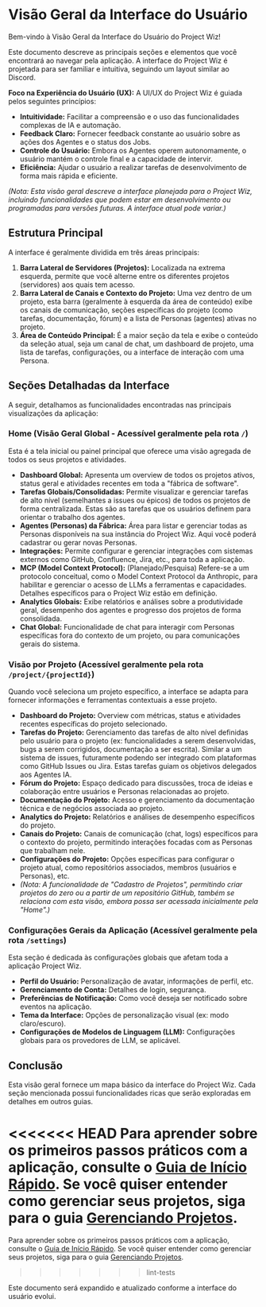 # Visão Geral da Interface do Usuário

Bem-vindo à Visão Geral da Interface do Usuário do Project Wiz!

Este documento descreve as principais seções e elementos que você encontrará ao navegar pela aplicação. A interface do Project Wiz é projetada para ser familiar e intuitiva, seguindo um layout similar ao Discord.

**Foco na Experiência do Usuário (UX):**
A UI/UX do Project Wiz é guiada pelos seguintes princípios:
*   **Intuitividade:** Facilitar a compreensão e o uso das funcionalidades complexas de IA e automação.
*   **Feedback Claro:** Fornecer feedback constante ao usuário sobre as ações dos Agentes e o status dos Jobs.
*   **Controle do Usuário:** Embora os Agentes operem autonomamente, o usuário mantém o controle final e a capacidade de intervir.
*   **Eficiência:** Ajudar o usuário a realizar tarefas de desenvolvimento de forma mais rápida e eficiente.

*(Nota: Esta visão geral descreve a interface planejada para o Project Wiz, incluindo funcionalidades que podem estar em desenvolvimento ou programadas para versões futuras. A interface atual pode variar.)*

## Estrutura Principal

A interface é geralmente dividida em três áreas principais:

1.  **Barra Lateral de Servidores (Projetos):** Localizada na extrema esquerda, permite que você alterne entre os diferentes projetos (servidores) aos quais tem acesso.
2.  **Barra Lateral de Canais e Contexto do Projeto:** Uma vez dentro de um projeto, esta barra (geralmente à esquerda da área de conteúdo) exibe os canais de comunicação, seções específicas do projeto (como tarefas, documentação, fórum) e a lista de Personas (agentes) ativas no projeto.
3.  **Área de Conteúdo Principal:** É a maior seção da tela e exibe o conteúdo da seleção atual, seja um canal de chat, um dashboard de projeto, uma lista de tarefas, configurações, ou a interface de interação com uma Persona.

## Seções Detalhadas da Interface

A seguir, detalhamos as funcionalidades encontradas nas principais visualizações da aplicação:

### Home (Visão Geral Global - Acessível geralmente pela rota `/`)

Esta é a tela inicial ou painel principal que oferece uma visão agregada de todos os seus projetos e atividades.

*   **Dashboard Global:** Apresenta um overview de todos os projetos ativos, status geral e atividades recentes em toda a "fábrica de software".
*   **Tarefas Globais/Consolidadas:** Permite visualizar e gerenciar tarefas de alto nível (semelhantes a issues ou épicos) de todos os projetos de forma centralizada. Estas são as tarefas que os usuários definem para orientar o trabalho dos agentes.
*   **Agentes (Personas) da Fábrica:** Área para listar e gerenciar todas as Personas disponíveis na sua instância do Project Wiz. Aqui você poderá cadastrar ou gerar novas Personas.
*   **Integrações:** Permite configurar e gerenciar integrações com sistemas externos como GitHub, Confluence, Jira, etc., para toda a aplicação.
*   **MCP (Model Context Protocol):** (Planejado/Pesquisa) Refere-se a um protocolo conceitual, como o Model Context Protocol da Anthropic, para habilitar e gerenciar o acesso de LLMs a ferramentas e capacidades. Detalhes específicos para o Project Wiz estão em definição.
*   **Analytics Globais:** Exibe relatórios e análises sobre a produtividade geral, desempenho dos agentes e progresso dos projetos de forma consolidada.
*   **Chat Global:** Funcionalidade de chat para interagir com Personas específicas fora do contexto de um projeto, ou para comunicações gerais do sistema.

### Visão por Projeto (Acessível geralmente pela rota `/project/{projectId}`)

Quando você seleciona um projeto específico, a interface se adapta para fornecer informações e ferramentas contextuais a esse projeto.

*   **Dashboard do Projeto:** Overview com métricas, status e atividades recentes específicas do projeto selecionado.
*   **Tarefas do Projeto:** Gerenciamento das tarefas de alto nível definidas pelo usuário para o projeto (ex: funcionalidades a serem desenvolvidas, bugs a serem corrigidos, documentação a ser escrita). Similar a um sistema de issues, futuramente podendo ser integrado com plataformas como GitHub Issues ou Jira. Estas tarefas guiam os objetivos delegados aos Agentes IA.
*   **Fórum do Projeto:** Espaço dedicado para discussões, troca de ideias e colaboração entre usuários e Personas relacionadas ao projeto.
*   **Documentação do Projeto:** Acesso e gerenciamento da documentação técnica e de negócios associada ao projeto.
*   **Analytics do Projeto:** Relatórios e análises de desempenho específicos do projeto.
*   **Canais do Projeto:** Canais de comunicação (chat, logs) específicos para o contexto do projeto, permitindo interações focadas com as Personas que trabalham nele.
*   **Configurações do Projeto:** Opções específicas para configurar o projeto atual, como repositórios associados, membros (usuários e Personas), etc.
*   *(Nota: A funcionalidade de "Cadastro de Projetos", permitindo criar projetos do zero ou a partir de um repositório GitHub, também se relaciona com esta visão, embora possa ser acessada inicialmente pela "Home".)*

### Configurações Gerais da Aplicação (Acessível geralmente pela rota `/settings`)

Esta seção é dedicada às configurações globais que afetam toda a aplicação Project Wiz.

*   **Perfil do Usuário:** Personalização de avatar, informações de perfil, etc.
*   **Gerenciamento de Conta:** Detalhes de login, segurança.
*   **Preferências de Notificação:** Como você deseja ser notificado sobre eventos na aplicação.
*   **Tema da Interface:** Opções de personalização visual (ex: modo claro/escuro).
*   **Configurações de Modelos de Linguagem (LLM):** Configurações globais para os provedores de LLM, se aplicável.

## Conclusão

Esta visão geral fornece um mapa básico da interface do Project Wiz. Cada seção mencionada possui funcionalidades ricas que serão exploradas em detalhes em outros guias.

<<<<<<< HEAD
Para aprender sobre os primeiros passos práticos com a aplicação, consulte o [Guia de Início Rápido](./02-getting-started.md). Se você quiser entender como gerenciar seus projetos, siga para o guia [Gerenciando Projetos](./core-concepts/projects.md).
=======
Para aprender sobre os primeiros passos práticos com a aplicação, consulte o [Guia de Início Rápido](./01-getting-started.md). Se você quiser entender como gerenciar seus projetos, siga para o guia [Gerenciando Projetos](../concepts/02-projects.md).
>>>>>>> lint-tests

Este documento será expandido e atualizado conforme a interface do usuário evolui.
